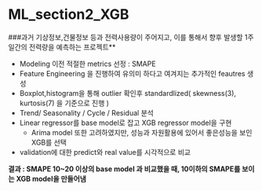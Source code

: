 # ML_section2_XGB

###과거 기상정보,건물정보 등과 전력사용량이 주어지고, 이를 통해서 향후 발생할 1주일간의 전력량을 예측하는 프로젝트**

- Modeling 이전 적절한 metrics 선정 : SMAPE
- Feature Engineering 을 진행하여 유의미 하다고 여겨지는 추가적인 feautres 생성
- Boxplot,histogram을 통해 outlier 확인후 standardlized( skewness(3), kurtosis(7) 을 기준으로 진행 )
- Trend/ Seasonality / Cycle / Residual 분석
- Linear regressor를 base model로 잡고 XGB regressor model을 구현
    - Arima model 또한 고려하였지만, 성능과 자원활용에 있어서 좋은성능을 보인 XGB를 선택
- validation에 대한 predict와 real value를 시각적으로 비교

**결과 : SMAPE 10~20 이상의 base model 과 비교했을 때, 10이하의 SMAPE를 보이는 XGB model을 만들어냄**
